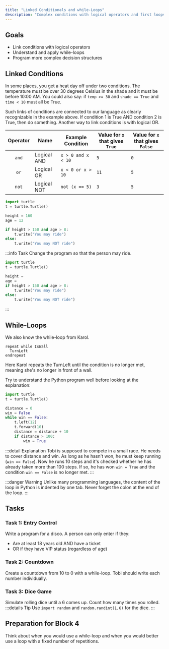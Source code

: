 ```yaml
---
title: "Linked Conditionals and while-Loops"
description: "Complex conditions with logical operators and first loops with while."
---
```


## Goals
- Link conditions with logical operators
- Understand and apply while-loops
- Program more complex decision structures

## Linked Conditions

In some places, you get a heat day off under two conditions. The temperature must be over 30 degrees Celsius in the shade and it must be before 10:00 AM. You could also say: if `temp >= 30` and `shade == True` and `time < 10` must all be True.

Such links of conditions are connected to our language as clearly recognizable in the example above. If condition 1 is True AND condition 2 is True, then do something. Another way to link conditions is with logical OR.

| Operator | Name | Example Condition | Value for `x` that gives `True` | Value for `x` that gives `False` |
|:-------:|------|-------------------|--------------------------------|---------------------------------|
| `and` | Logical AND | `x > 0 and x < 10` | `5` | `0` |
| `or` | Logical OR | `x < 0 or x > 10` | `11` | `5` |
| `not` | Logical NOT | `not (x == 5)` | `3` | `5` |

```python
import turtle
t = turtle.Turtle()

height = 160
age = 12

if height > 150 and age > 8:
    t.write("You may ride")
else:
    t.write("You may NOT ride")
```

:::info Task
Change the program so that the person may ride.
```python
import turtle
t = turtle.Turtle()

height = 
age = 
if height > 150 and age > 8:
    t.write("You may ride")
else:
    t.write("You may NOT ride")
```
:::

## While-Loops

We also know the while-loop from Karol.

```
repeat while IsWall
  TurnLeft
endrepeat
```

Here Karol repeats the TurnLeft until the condition is no longer met, meaning she's no longer in front of a wall.

Try to understand the Python program well before looking at the explanation:

```python
import turtle
t = turtle.Turtle()

distance = 0
win = False
while win == False:
    t.left(12)
    t.forward(10)
    distance = distance + 10
    if distance > 100:
        win = True
```

:::detail Explanation
Tobi is supposed to compete in a small race. He needs to cover distance and win. As long as he hasn't won, he must keep running (`win == False`). Now he runs 10 steps and it's checked whether he has already taken more than 100 steps. If so, he has won `win = True` and the condition `win == False` is no longer met.
:::

:::danger Warning
Unlike many programming languages, the content of the loop in Python is indented by one tab. Never forget the colon at the end of the loop.
:::

## Tasks

### Task 1: Entry Control
Write a program for a disco. A person can only enter if they:
- Are at least 18 years old AND have a ticket
- OR if they have VIP status (regardless of age)

### Task 2: Countdown
Create a countdown from 10 to 0 with a while-loop. Tobi should write each number individually.

### Task 3: Dice Game
Simulate rolling dice until a 6 comes up. Count how many times you rolled.
:::details Tip
Use `import random` and `random.randint(1,6)` for the dice.
:::

## Preparation for Block 4
Think about when you would use a while-loop and when you would better use a loop with a fixed number of repetitions.
